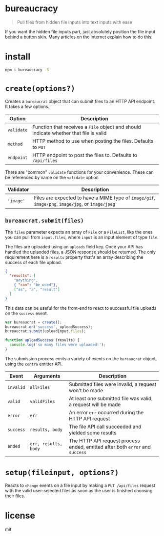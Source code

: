 # bureaucracy

> Pull files from hidden file inputs into text inputs with ease

If you want the hidden file inputs part, just absolutely position the file input behind a button skin. Many articles on the internet explain how to do this.

# install

```bash
npm i bureaucracy -S
```

# `create(options?)`

Creates a `bureaucrat` object that can submit files to an HTTP API endpoint. It takes a few options.

Option                 | Description
-----------------------|---------------------------------------------------------------------------------------
`validate`             | Function that receives a `File` object and should indicate whether that file is valid
`method`               | HTTP method to use when posting the files. Defaults to `PUT`
`endpoint`             | HTTP endpoint to post the files to. Defaults to `/api/files`

There are "common" `validate` functions for your convenience. These can be referenced by name on the `validate` option

Validator | Description
----------|---------------
`'image'` | Files are expected to have a MIME type of `image/gif`, `image/png`, `image/jpg`, or `image/jpeg`

## `bureaucrat.submit(files)`

The `files` parameter expects an array of `File` or a `FileList`, like the ones you can pull from `input.files`, where `input` is an input element of type `file`.

The files are uploaded using an `uploads` field key. Once your API has handled the uplaoded files, a JSON response should be returned. The only requirement here is a `results` property that's an array describing the success of each file upload.

```json
{
  "results": [
    "anything",
    { "can": "be_used"},
    ["as", "a", "result"]
  ]
}
```

This data can be useful for the front-end to react to successful file uploads on the `success` event.

```js
var bureaucrat = create();
bureaucrat.on('success', uploadSuccess);
bureaucrat.submit(uploadInput.files);

function uploadSuccess (results) {
  console.log('so many files were uploaded!');
}
```

The submission process emits a variety of events on the `bureaucrat` object, using the `contra` emitter API.

Event     | Arguments            | Description
----------|----------------------|-----------------------------------------------------------------------------
`invalid` | `allFiles`           | Submitted files were invalid, a request won't be made
`valid`   | `validFiles`         | At least one submitted file was valid, a request will be made
`error`   | `err`                | An error `err` occurred during the HTTP API request
`success` | `results, body`      | The file API call succeeded and yielded some results
`ended`   | `err, results, body` | The HTTP API request process ended, emitted after both `error` and `success`

# `setup(fileinput, options?)`

Reacts to `change` events on a file input by making a `PUT /api/files` request with the valid user-selected files as soon as the user is finished choosing their files.

# license

mit
